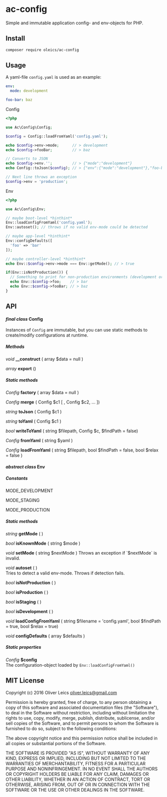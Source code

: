 
ac-config
=========

Simple and immutable application config- and env-objects for PHP.

Install
-------

```sh
composer require oleics/ac-config
```

Usage
-----

A yaml-file `config.yaml` is used as an example:

```yaml
env:
  mode: development

foo-bar: baz
```

Config

```php
<?php

use Ac\Config\Config;

$config = Config::loadFromYaml('config.yaml');

echo $config->env->mode;      // > development
echo $config->fooBar;         // > baz

// Converts to JSON
echo $config->env.'';         // > {"mode":"development"}
echo Config::toJson($config); // > {"env":{"mode":"development"},"foo-bar":"baz"}

// Next line throws an exception
$config->env = 'production';
```

Env
```php
<?php

use Ac\Config\Env;

// maybe boot-level *hinthint*
Env::loadConfigFromYaml('config.yaml');
Env::autoset(); // throws if no valid env-mode could be detected

// maybe app-level *hinthint*
Env::configDefaults([
  'foo' => 'bar'
]);

// maybe controller-level *hinthint*
echo Env::$config->env->mode === Env::getMode(); // > true

if(Env::isNotProduction()) {
  // Something to print for non-production environments (development or staging)
  echo Env::$config->foo;    // > bar
  echo Env::$config->fooBar; // > baz
}

```

API
---

#### *final class* Config

Instances of `Config` are immutable, but you can use static methods to create/modify configurations at runtime.

##### Methods

*void* **__construct** ( array $data = null )

*array* **export** ()

##### Static methods

*Config* **factory** ( array $data = null )

*Config* **merge** ( Config $c1 [ , Config $c2, ... ])

*string* **toJson** ( Config $c1 )

*string* **toYaml** ( Config $c1 )

*bool* **writeToYaml** ( string $filepath, Config $c, $findPath = false)

*Config* **fromYaml** ( string $yaml )

*Config* **loadFromYaml** ( string $filepath, bool $findPath = false, bool $relax = false )

#### *abstract class* Env

##### Constants

MODE_DEVELOPMENT

MODE_STAGING

MODE_PRODUCTION

##### Static methods

*string* **getMode** ( )

*bool* **isKnownMode** ( string $mode )

*void* **setMode** ( string $nextMode )  
Throws an exception if `$nextMode` is invalid.

*void* **autoset** ( )  
Tries to detect a valid env-mode. Throws if detection fails.

*bool* **isNotProduction** (  )

*bool* **isProduction** (  )

*bool* **isStaging** (  )

*bool* **isDevelopment** (  )

*void* **loadConfigFromYaml** ( string $filename = 'config.yaml', bool $findPath = true, bool $relax = true)

*void* **configDefaults** ( array $defaults )

##### Static properties

*Config* **$config**  
The configuration-object loaded by `Env::loadConfigFromYaml()`


MIT License
-----------

Copyright (c) 2016 Oliver Leics <oliver.leics@gmail.com>

Permission is hereby granted, free of charge, to any person obtaining a copy of this software and associated documentation files (the "Software"), to deal in the Software without restriction, including without limitation the rights to use, copy, modify, merge, publish, distribute, sublicense, and/or sell copies of the Software, and to permit persons to whom the Software is furnished to do so, subject to the following conditions:

The above copyright notice and this permission notice shall be included in all copies or substantial portions of the Software.

THE SOFTWARE IS PROVIDED "AS IS", WITHOUT WARRANTY OF ANY KIND, EXPRESS OR IMPLIED, INCLUDING BUT NOT LIMITED TO THE WARRANTIES OF MERCHANTABILITY, FITNESS FOR A PARTICULAR PURPOSE AND NONINFRINGEMENT. IN NO EVENT SHALL THE AUTHORS OR COPYRIGHT HOLDERS BE LIABLE FOR ANY CLAIM, DAMAGES OR OTHER LIABILITY, WHETHER IN AN ACTION OF CONTRACT, TORT OR OTHERWISE, ARISING FROM, OUT OF OR IN CONNECTION WITH THE SOFTWARE OR THE USE OR OTHER DEALINGS IN THE SOFTWARE.
